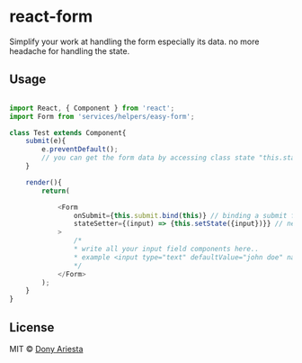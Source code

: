 # react-form
Simplify your work at handling the form especially its data. no more headache for handling the state.


## Usage

```js

import React, { Component } from 'react';
import Form from 'services/helpers/easy-form';

class Test extends Component{
    submit(e){
        e.preventDefault();
        // you can get the form data by accessing class state "this.state.input"
    }

    render(){
        return(

            <Form
                onSubmit={this.submit.bind(this)} // binding a submit function
                stateSetter={(input) => {this.setState({input})}} // needed to set your state
            >
                /*
                * write all your input field components here..
                * example <input type="text" defaultValue="john doe" name="fullname" />
                */
            </Form>
        );
    }
}

```


## License

MIT © [Dony Ariesta](http://abdireka.com)
